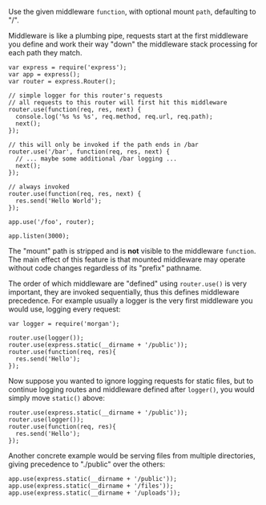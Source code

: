 Use the given middleware `function`, with optional mount `path`, defaulting to "/".

Middleware is like a plumbing pipe, requests start at the first middleware you define and work their way "down" the middleware stack processing for each path they match.

```
var express = require('express');
var app = express();
var router = express.Router();

// simple logger for this router's requests
// all requests to this router will first hit this middleware
router.use(function(req, res, next) {
  console.log('%s %s %s', req.method, req.url, req.path);
  next();
});

// this will only be invoked if the path ends in /bar
router.use('/bar', function(req, res, next) {
  // ... maybe some additional /bar logging ...
  next();
});

// always invoked
router.use(function(req, res, next) {
  res.send('Hello World');
});

app.use('/foo', router);

app.listen(3000);
```

The "mount" path is stripped and is **not** visible to the middleware `function`. The main effect of this feature is that mounted middleware may operate without code changes regardless of its "prefix" pathname.

The order of which middleware are "defined" using `router.use()` is very important, they are invoked sequentially, thus this defines middleware precedence. For example usually a logger is the very first middleware you would use, logging every request:

```
var logger = require('morgan');

router.use(logger());
router.use(express.static(__dirname + '/public'));
router.use(function(req, res){
  res.send('Hello');
});
```
Now suppose you wanted to ignore logging requests for static files, but to continue logging routes and middleware defined after `logger()`, you would simply move `static()` above:

```
router.use(express.static(__dirname + '/public'));
router.use(logger());
router.use(function(req, res){
  res.send('Hello');
});
```

Another concrete example would be serving files from multiple directories, giving precedence to "./public" over the others:

```
app.use(express.static(__dirname + '/public'));
app.use(express.static(__dirname + '/files'));
app.use(express.static(__dirname + '/uploads'));
```
